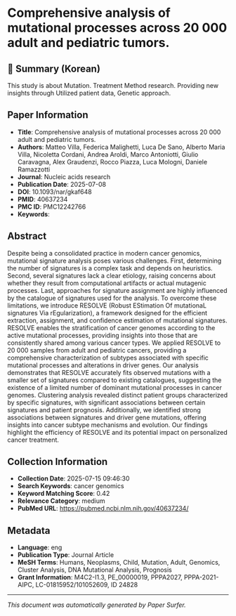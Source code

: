 # Comprehensive analysis of mutational processes across 20 000 adult and pediatric tumors.

## 📝 Summary (Korean)
This study is about Mutation. Treatment Method research. Providing new insights through Utilized patient data, Genetic approach.

## Paper Information
- **Title**: Comprehensive analysis of mutational processes across 20 000 adult and pediatric tumors.
- **Authors**: Matteo Villa, Federica Malighetti, Luca De Sano, Alberto Maria Villa, Nicoletta Cordani, Andrea Aroldi, Marco Antoniotti, Giulio Caravagna, Alex Graudenzi, Rocco Piazza, Luca Mologni, Daniele Ramazzotti
- **Journal**: Nucleic acids research
- **Publication Date**: 2025-07-08
- **DOI**: 10.1093/nar/gkaf648
- **PMID**: 40637234
- **PMC ID**: PMC12242766
- **Keywords**: 

## Abstract
Despite being a consolidated practice in modern cancer genomics, mutational signature analysis poses various challenges. First, determining the number of signatures is a complex task and depends on heuristics. Second, several signatures lack a clear etiology, raising concerns about whether they result from computational artifacts or actual mutagenic processes. Last, approaches for signature assignment are highly influenced by the catalogue of signatures used for the analysis. To overcome these limitations, we introduce RESOLVE (Robust EStimation Of mutationaL signatures Via rEgularization), a framework designed for the efficient extraction, assignment, and confidence estimation of mutational signatures. RESOLVE enables the stratification of cancer genomes according to the active mutational processes, providing insights into those that are consistently shared among various cancer types. We applied RESOLVE to 20 000 samples from adult and pediatric cancers, providing a comprehensive characterization of subtypes associated with specific mutational processes and alterations in driver genes. Our analysis demonstrates that RESOLVE accurately fits observed mutations with a smaller set of signatures compared to existing catalogues, suggesting the existence of a limited number of dominant mutational processes in cancer genomes. Clustering analysis revealed distinct patient groups characterized by specific signatures, with significant associations between certain signatures and patient prognosis. Additionally, we identified strong associations between signatures and driver gene mutations, offering insights into cancer subtype mechanisms and evolution. Our findings highlight the efficiency of RESOLVE and its potential impact on personalized cancer treatment.

## Collection Information
- **Collection Date**: 2025-07-15 09:46:30
- **Search Keywords**: cancer genomics
- **Keyword Matching Score**: 0.42
- **Relevance Category**: medium
- **PubMed URL**: https://pubmed.ncbi.nlm.nih.gov/40637234/

## Metadata
- **Language**: eng
- **Publication Type**: Journal Article
- **MeSH Terms**: Humans, Neoplasms, Child, Mutation, Adult, Genomics, Cluster Analysis, DNA Mutational Analysis, Prognosis
- **Grant Information**: M4C2-I1.3, PE_00000019, PPPA2027, PPPA-2021-AIPC, LC-01815952/101052609, ID 24828

---
*This document was automatically generated by Paper Surfer.*
